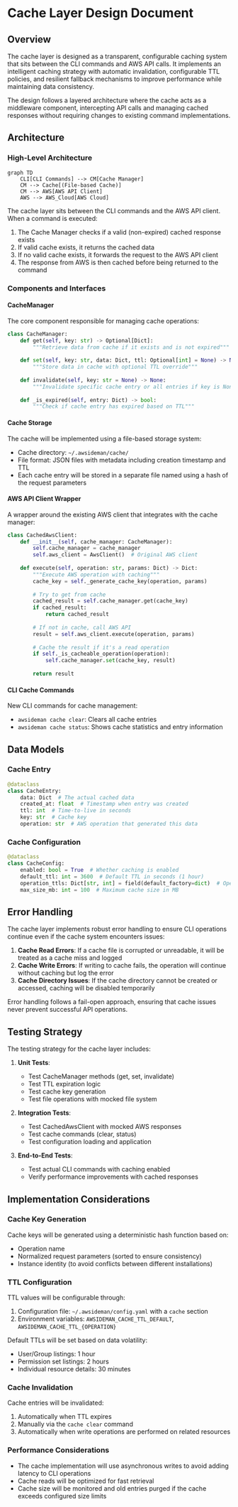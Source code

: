 # Cache Layer Design Document

## Overview

The cache layer is designed as a transparent, configurable caching system that sits between the CLI commands and AWS API calls. It implements an intelligent caching strategy with automatic invalidation, configurable TTL policies, and resilient fallback mechanisms to improve performance while maintaining data consistency.

The design follows a layered architecture where the cache acts as a middleware component, intercepting API calls and managing cached responses without requiring changes to existing command implementations.

## Architecture

### High-Level Architecture

```mermaid
graph TD
    CLI[CLI Commands] --> CM[Cache Manager]
    CM --> Cache[(File-based Cache)]
    CM --> AWS[AWS API Client]
    AWS --> AWS_Cloud[AWS Cloud]
```

The cache layer sits between the CLI commands and the AWS API client. When a command is executed:

1. The Cache Manager checks if a valid (non-expired) cached response exists
2. If valid cache exists, it returns the cached data
3. If no valid cache exists, it forwards the request to the AWS API client
4. The response from AWS is then cached before being returned to the command

### Components and Interfaces

#### CacheManager

The core component responsible for managing cache operations:

```python
class CacheManager:
    def get(self, key: str) -> Optional[Dict]:
        """Retrieve data from cache if it exists and is not expired"""
        
    def set(self, key: str, data: Dict, ttl: Optional[int] = None) -> None:
        """Store data in cache with optional TTL override"""
        
    def invalidate(self, key: str = None) -> None:
        """Invalidate specific cache entry or all entries if key is None"""
        
    def _is_expired(self, entry: Dict) -> bool:
        """Check if cache entry has expired based on TTL"""
```

#### Cache Storage

The cache will be implemented using a file-based storage system:

- Cache directory: `~/.awsideman/cache/`
- File format: JSON files with metadata including creation timestamp and TTL
- Each cache entry will be stored in a separate file named using a hash of the request parameters

#### AWS API Client Wrapper

A wrapper around the existing AWS client that integrates with the cache manager:

```python
class CachedAwsClient:
    def __init__(self, cache_manager: CacheManager):
        self.cache_manager = cache_manager
        self.aws_client = AwsClient()  # Original AWS client
        
    def execute(self, operation: str, params: Dict) -> Dict:
        """Execute AWS operation with caching"""
        cache_key = self._generate_cache_key(operation, params)
        
        # Try to get from cache
        cached_result = self.cache_manager.get(cache_key)
        if cached_result:
            return cached_result
            
        # If not in cache, call AWS API
        result = self.aws_client.execute(operation, params)
        
        # Cache the result if it's a read operation
        if self._is_cacheable_operation(operation):
            self.cache_manager.set(cache_key, result)
            
        return result
```

#### CLI Cache Commands

New CLI commands for cache management:

- `awsideman cache clear`: Clears all cache entries
- `awsideman cache status`: Shows cache statistics and entry information

## Data Models

### Cache Entry

```python
@dataclass
class CacheEntry:
    data: Dict  # The actual cached data
    created_at: float  # Timestamp when entry was created
    ttl: int  # Time-to-live in seconds
    key: str  # Cache key
    operation: str  # AWS operation that generated this data
```

### Cache Configuration

```python
@dataclass
class CacheConfig:
    enabled: bool = True  # Whether caching is enabled
    default_ttl: int = 3600  # Default TTL in seconds (1 hour)
    operation_ttls: Dict[str, int] = field(default_factory=dict)  # Operation-specific TTLs
    max_size_mb: int = 100  # Maximum cache size in MB
```

## Error Handling

The cache layer implements robust error handling to ensure CLI operations continue even if the cache system encounters issues:

1. **Cache Read Errors**: If a cache file is corrupted or unreadable, it will be treated as a cache miss and logged
2. **Cache Write Errors**: If writing to cache fails, the operation will continue without caching but log the error
3. **Cache Directory Issues**: If the cache directory cannot be created or accessed, caching will be disabled temporarily

Error handling follows a fail-open approach, ensuring that cache issues never prevent successful API operations.

## Testing Strategy

The testing strategy for the cache layer includes:

1. **Unit Tests**:
   - Test CacheManager methods (get, set, invalidate)
   - Test TTL expiration logic
   - Test cache key generation
   - Test file operations with mocked file system

2. **Integration Tests**:
   - Test CachedAwsClient with mocked AWS responses
   - Test cache commands (clear, status)
   - Test configuration loading and application

3. **End-to-End Tests**:
   - Test actual CLI commands with caching enabled
   - Verify performance improvements with cached responses

## Implementation Considerations

### Cache Key Generation

Cache keys will be generated using a deterministic hash function based on:
- Operation name
- Normalized request parameters (sorted to ensure consistency)
- Instance identity (to avoid conflicts between different installations)

### TTL Configuration

TTL values will be configurable through:
1. Configuration file: `~/.awsideman/config.yaml` with a `cache` section
2. Environment variables: `AWSIDEMAN_CACHE_TTL_DEFAULT`, `AWSIDEMAN_CACHE_TTL_{OPERATION}`

Default TTLs will be set based on data volatility:
- User/Group listings: 1 hour
- Permission set listings: 2 hours
- Individual resource details: 30 minutes

### Cache Invalidation

Cache entries will be invalidated:
1. Automatically when TTL expires
2. Manually via the `cache clear` command
3. Automatically when write operations are performed on related resources

### Performance Considerations

- The cache implementation will use asynchronous writes to avoid adding latency to CLI operations
- Cache reads will be optimized for fast retrieval
- Cache size will be monitored and old entries purged if the cache exceeds configured size limits